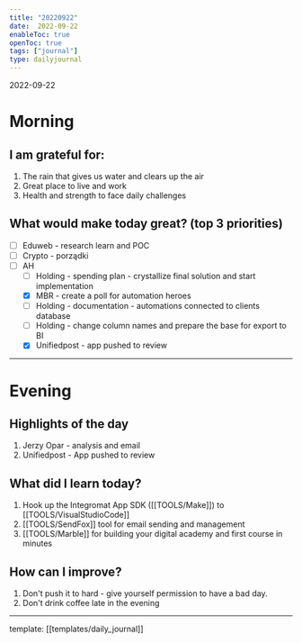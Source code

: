 ```yaml
---
title: "20220922"
date:  2022-09-22
enableToc: true
openToc: true
tags: ["journal"]
type: dailyjournal
---
```


 2022-09-22
# Morning
## I am grateful for:
1. The rain that gives us water and clears up the air
2. Great place to live and work
3. Health and strength to face daily challenges

## What would make today great? (top 3 priorities)
- [ ] Eduweb - research learn and POC
- [ ] Crypto - porządki
- [ ] AH
	- [ ] Holding - spending plan - crystallize final solution and start implementation
	- [x] MBR - create a poll for automation heroes
	- [ ] Holding - documentation - automations connected to clients database
	- [ ] Holding - change column names and prepare the base for export to BI
	- [x] Unifiedpost - app pushed to review

---
# Evening
## Highlights of the day
1. Jerzy Opar - analysis and email
2. Unifiedpost - App pushed to review

## What did I learn today?
1. Hook up the Integromat App SDK ([[TOOLS/Make]]) to [[TOOLS/VisualStudioCode]]
2. [[TOOLS/SendFox]] tool for email sending and management
3. [[TOOLS/Marble]] for building your digital academy and first course in minutes

## How can I improve?
1. Don't push it to hard - give yourself permission to have a bad day.
2. Don't drink coffee late in the evening

---
template: [[templates/daily_journal]]